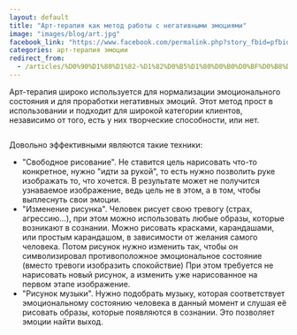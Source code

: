 ```yaml
---
layout: default
title: "Арт-терапия как метод работы с негативными эмоциями"
image: "images/blog/art.jpg"
facebook_link: "https://www.facebook.com/permalink.php?story_fbid=pfbid0W4gtBa4LvxWJMbuz8Uw42V2WkDhFs2PiCbxUvUKddwBmPEy9aZnF951JyiPPcuaMl&id=100090928022478"
categories: арт-терапия эмоции
redirect_from:
  - /articles/%D0%90%D1%80%D1%82-%D1%82%D0%B5%D1%80%D0%B0%D0%BF%D0%B8%D1%8F%20%D0%BA%D0%B0%D0%BA%20%D0%BC%D0%B5%D1%82%D0%BE%D0%B4%20%D1%80%D0%B0%D0%B1%D0%BE%D1%82%D1%8B%20%D1%81%20%D0%BD%D0%B5%D0%B3%D0%B0%D1%82%D0%B8%D0%B2%D0%BD%D1%8B%D0%BC%D0%B8%20%D1%8D%D0%BC%D0%BE%D1%86%D0%B8%D1%8F%D0%BC%D0%B8.html
---
```


Арт-терапия широко используется для нормализации эмоционального состояния и для проработки негативных эмоций. Этот метод прост в использовании и подходит для широкой категории клиентов, независимо от того, есть у них творческие способности, или нет.

<!--more-->

<img src="{{ page.image }}" alt="" class="img-fluid">

Довольно эффективными являются такие техники:
- "Свободное рисование". Не ставится цель нарисовать что-то конкретное, нужно "идти за рукой", то есть нужно позволить руке изображать то, что хочется. В результате может не получится узнаваемое изображение, ведь цель не в этом, а в том, чтобы выплеснуть свои эмоции.
- "Изменение рисунка". Человек рисует свою тревогу (страх, агрессию...), при этом можно использовать любые образы, которые возникают в сознании. Можно рисовать красками, карандашами, или простым карандашом, в зависимости от желания самого человека. Потом рисунок нужно изменить так, чтобы он символизировал противоположное эмоциональное состояние (вместо тревоги изобразить спокойствие) При этом требуется не нарисовать новый рисунок, а изменить уже нарисованное на первом этапе изображение.
- "Рисунок музыки". Нужно подобрать музыку, которая соответствует эмоциональному состоянию человека в данный момент и слушая её рисовать образы, которые появляются в сознании. Это позволяет эмоции найти выход.
